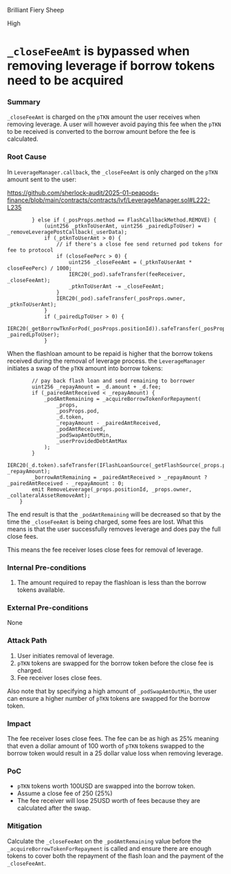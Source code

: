 Brilliant Fiery Sheep

High

# `_closeFeeAmt` is bypassed when removing leverage if borrow tokens need to be acquired

### Summary

`_closeFeeAmt` is charged on the `pTKN` amount the user receives when removing leverage. A user will however avoid paying this fee when the `pTKN` to be received is converted to the borrow amount before the fee is calculated.

### Root Cause

In `LeverageManager.callback`, the `_closeFeeAmt` is only charged on the `pTKN` amount sent to the user:

https://github.com/sherlock-audit/2025-01-peapods-finance/blob/main/contracts/contracts/lvf/LeverageManager.sol#L222-L235

```solidity
        } else if (_posProps.method == FlashCallbackMethod.REMOVE) {
            (uint256 _ptknToUserAmt, uint256 _pairedLpToUser) = _removeLeveragePostCallback(_userData);
            if (_ptknToUserAmt > 0) {
                // if there's a close fee send returned pod tokens for fee to protocol
                if (closeFeePerc > 0) {
                    uint256 _closeFeeAmt = (_ptknToUserAmt * closeFeePerc) / 1000;
                    IERC20(_pod).safeTransfer(feeReceiver, _closeFeeAmt);
                    _ptknToUserAmt -= _closeFeeAmt;
                }
                IERC20(_pod).safeTransfer(_posProps.owner, _ptknToUserAmt);
            }
            if (_pairedLpToUser > 0) {
                IERC20(_getBorrowTknForPod(_posProps.positionId)).safeTransfer(_posProps.owner, _pairedLpToUser);
            }
```

When the flashloan amount to be repaid is higher that the borrow tokens received during the removal of leverage process. the `LeverageManager` initiates a swap of the `pTKN` amount into borrow tokens:

```solidity
        // pay back flash loan and send remaining to borrower
        uint256 _repayAmount = _d.amount + _d.fee;
        if (_pairedAmtReceived < _repayAmount) {
            _podAmtRemaining = _acquireBorrowTokenForRepayment(
                _props,
                _posProps.pod,
                _d.token,
                _repayAmount - _pairedAmtReceived,
                _podAmtReceived,
                _podSwapAmtOutMin,
                _userProvidedDebtAmtMax
            );
        }
        IERC20(_d.token).safeTransfer(IFlashLoanSource(_getFlashSource(_props.positionId)).source(), _repayAmount);
        _borrowAmtRemaining = _pairedAmtReceived > _repayAmount ? _pairedAmtReceived - _repayAmount : 0;
        emit RemoveLeverage(_props.positionId, _props.owner, _collateralAssetRemoveAmt);
    }
```

The end result is that the `_podAmtRemaining` will be decreased so that by the time the `_closeFeeAmt` is being charged, some fees are lost. What this means is that the user successfully removes leverage and does pay the full close fees.

This means the fee receiver loses close fees for removal of leverage.


### Internal Pre-conditions

1. The amount required to repay the flashloan is less than the borrow tokens available.

### External Pre-conditions

None

### Attack Path

1. User initiates removal of leverage.
2. `pTKN` tokens are swapped for the borrow token before the close fee is charged.
3. Fee receiver loses close fees.

Also note that by specifying a high amount of `_podSwapAmtOutMin`, the user can ensure a higher number of `pTKN` tokens are swapped for the borrow token.

### Impact

The fee receiver loses close fees. 
The fee can be as high as 25% meaning that even a dollar amount of 100 worth of `pTKN` tokens swapped to the borrow token would result in a 25 dollar value loss when removing leverage. 

### PoC

- `pTKN` tokens worth 100USD are swapped into the borrow token.
- Assume a close fee of 250 (25%)
- The fee receiver will lose 25USD worth of fees because they are calculated after the swap.

### Mitigation

Calculate the `_closeFeeAmt` on the `_podAmtRemaining` value before the `_acquireBorrowTokenForRepayment` is called and ensure there are enough tokens to cover both the repayment of the flash loan and the payment of the `_closeFeeAmt`.